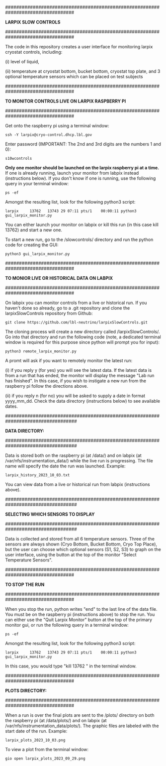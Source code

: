 #################################################################################

**LARPIX SLOW CONTROLS** 

#################################################################################

The code in this repository creates a user interface for monitoring larpix cryostat controls, including:  

(i) level of liquid, 

(ii) temperature at cryostat bottom, bucket bottom, cryostat top plate, and 3 optional temperature sensors which can be placed on test subjects

#################################################################################

**TO MONITOR CONTROLS LIVE ON LARPIX RASPBERRY PI** 

#################################################################################

Get onto the raspberry pi using a terminal window:  

  	ssh -Y larpix@cryo-control.dhcp.lbl.gov

Enter password (IMPORTANT: The 2nd and 3rd digits are the numbers 1 and 0):  

	s10wcontrols

**Only one monitor should be launched on the larpix raspberry pi at a time.** If one is already running, launch your monitor from labpix instead (instructions below). If you don't know if one is running, use the following query in your terminal window:

	ps -ef

Amongst the resulting list, look for the following python3 script:

	larpix     13762   13743 29 07:11 pts/1    00:00:11 python3 gui_larpix_monitor.py

You can either launch your monitor on labpix or kill this run (in this case kill 13762) and start a new one. 

To start a new run, go to the /slowcontrols/ directory and run the python code for creating the GUI:  

	python3 gui_larpix_monitor.py

#################################################################################

**TO MONIOR LIVE OR HISTORICAL DATA ON LABPIX**

#################################################################################

On labpix you can monitor controls from a live or historical run. If you haven't done so already, go to a .git repository and clone the larpixSlowControls repository from Github:

	git clone https://github.com/lbl-neutrino/larpixSlowControls.git

The cloning process will create a new directory called /larpixSlowControls/. Go into that directory and run the following code (note, a dedicated terminal window is required for this purpose since python will prompt you for input):

  	python3 remote_larpix_monitor.py

A promt will ask if you want to remotely monitor the latest run:

  (i) if you reply y (for yes) you will see the latest data. If the latest data is from a run that has ended, the monitor will display the message "Lab run has finished". In this case, if you wish to instigate a new run from the raspberry pi follow the directions above.

  (ii) if you reply n (for no) you will be asked to supply a date in format yyyy_mm_dd. Check the data directory (instructions below) to see available dates.

##################################################################################

**DATA DIRECTORY:**

##################################################################################


Data is stored both on the raspberry pi (at /data/) and on labpix (at /var/nfs/instrumentation_data/) while the live run is progressing. The file name will specify the date the run was launched. Example:  

	larpix_history_2023_10_03.txt

You can view data from a live or historical run from labpix (instructions above).

##################################################################################

**SELECTING WHICH SENSORS TO DISPLAY** 

##################################################################################

Data is collected and stored from all 6 temperature sensors. Three of the sensors are always shown (Cryo Bottom, Bucket Bottom, Cryo Top Place), but the user can choose which optional sensors (S1, S2, S3) to graph on the user interface, using the button at the top of the monitor "Select Temperature Sensors". 

#################################################################################

**TO STOP THE RUN** 

#################################################################################

When you stop the run, python writes "end" to the last line of the data file. You must be on the raspberry pi (instructions above) to stop the run. You can either use the "Quit Larpix Monitor" button at the top of the primary monitor gui, or run the following query in a terminal window:

	ps -ef

Amongst the resulting list, look for the following python3 script:

	larpix     13762   13743 29 07:11 pts/1    00:00:11 python3 gui_larpix_monitor.py

In this case, you would type "kill 13762 <return>" in the terminal window.

#################################################################################

**PLOTS DIRECTORY:**

#################################################################################

When a run is over the final plots are sent to the /plots/ directory on both the raspberry pi (at /data/plots/) and on labpix (at /var/nfs/instrumentation_data/plots/). The graphic files are labeled with the start date of the run. Example:  

	larpix_plots_2023_10_03.png

To view a plot from the terminal window:  

	gio open larpix_plots_2023_09_29.png
